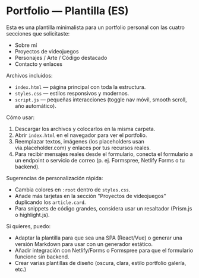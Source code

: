 # Portfolio — Plantilla (ES)

Esta es una plantilla minimalista para un portfolio personal con las cuatro secciones que solicitaste:
- Sobre mí
- Proyectos de videojuegos
- Personajes / Arte / Código destacado
- Contacto y enlaces

Archivos incluidos:
- `index.html` — página principal con toda la estructura.
- `styles.css` — estilos responsivos y modernos.
- `script.js` — pequeñas interacciones (toggle nav móvil, smooth scroll, año automático).

Cómo usar:
1. Descargar los archivos y colocarlos en la misma carpeta.
2. Abrir `index.html` en el navegador para ver el portfolio.
3. Reemplazar textos, imágenes (los placeholders usan via.placeholder.com) y enlaces por tus recursos reales.
4. Para recibir mensajes reales desde el formulario, conecta el formulario a un endpoint o servicio de correo (p. ej. Formspree, Netlify Forms o tu backend).

Sugerencias de personalización rápida:
- Cambia colores en `:root` dentro de `styles.css`.
- Añade más tarjetas en la sección "Proyectos de videojuegos" duplicando los `article.card`.
- Para snippets de código grandes, considera usar un resaltador (Prism.js o highlight.js).

Si quieres, puedo:
- Adaptar la plantilla para que sea una SPA (React/Vue) o generar una versión Markdown para usar con un generador estático.
- Añadir integración con Netlify/Forms o Formspree para que el formulario funcione sin backend.
- Crear varias plantillas de diseño (oscura, clara, estilo portfolio galería, etc.)
